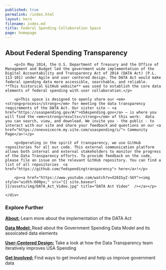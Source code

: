 ```yaml
---
published: true
permalink: /index.html
layout: hero
filename: index.md
title: Federal Spending Collaboration Space
page: homepage
---
```



<div class="row">
    <div class="col-md-8">
        <h2 class="mt-0">About Federal Spending Transparency</h2>

        <p>In May 2014, the U.S. Department of Treasury and the Office of Management and Budget led the government wide implementation of the Digital Accountability and Transparency Act of 2014 (DATA Act) (P.L. 113-101) under Agile and user centered design. The DATA Act would make federal spending data more accessible, searchable, and reliable. **This historical GitHub website** was used to establish the core data elements of federal spending with user collaboration.</p>

        <p>This space is designed to openly share our <em><strong>process</strong></em> for meeting the data transparency requirements of the DATA Act. Our sister site — <a href="https://usaspending.gov/#/">USAspending.gov</a> — is where you will find the <em><strong>results</strong></em> of this work:  data you can search, view, and download. We invite you - the public - to interact with our site and share your feedback and questions on our <a href="https://onevoicecrm.my.site.com/usaspending/s/"> Community Page</a>!</p>

        <p>Operating in the spirit of transparency, we use GitHub repositories for all our code. This external communication platform allows both internal and external stakeholders to monitor the progress of the Data Transparency efforts. To provide feedback on the code, please file an issue on the relevant GitHub repository. You can find a list of all repositories  <a href="https://github.com/fedspendingtransparency"> here</a>!</p>

        <p><a href="https://www.youtube.com/watch?v=X26IGyZ-SUY"><img style="width:600px;" src="{{ site.baseurl }}/assets/img/DATA_Act_Video.jpg" title="DATA Act Video"  /></a></p>

    </div>
</div>

### Explore Further

[**About:**](https://christreasury.github.io/fedspendingtransparencydraft.github.io/about/https://christreasury.github.io/fedspendingtransparencydraft.github.io/index.html) Learn more about the implementation of the DATA Act 

[**Data Model:** ](https://christreasury.github.io/fedspendingtransparencydraft.github.io/data-model/)Read about the Government Spending Data Model and its assoicated data elements

[**User-Centered Design:**](https://christreasury.github.io/fedspendingtransparencydraft.github.io/user-centered-design/) Take a look at how the Data Transparency team iteratively improves USA Spending 

[**Get Involved:**](https://christreasury.github.io/fedspendingtransparencydraft.github.io/get-involved/) Find ways to get involved and help us improve government data
